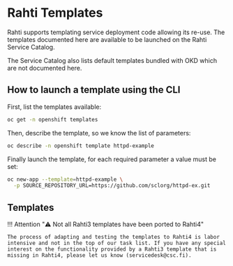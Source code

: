 
# Rahti Templates

Rahti supports templating service deployment code allowing its re-use. The
templates documented here are available to be launched on the Rahti Service
Catalog.

The Service Catalog also lists default templates bundled with OKD which are not
documented here.

## How to launch a template using the CLI

First, list the templates available:

```bash
oc get -n openshift templates
```

Then, describe the template, so we know the list of parameters:

```bash
oc describe -n openshift template httpd-example
```

Finally launch the template, for each required parameter a value must be set:

```bash
oc new-app --template=httpd-example \
  -p SOURCE_REPOSITORY_URL=https://github.com/sclorg/httpd-ex.git
```

## Templates

<style>
.admonition-title { background-color: rgba(255, 0, 0, 0.15) !important; }
.admonition { background-color: white !important; }
</style>
!!! Attention "⚠️ Not all Rahti3 templates have been ported to Rahti4"

    The process of adapting and testing the templates to Rahti4 is labor intensive and not in the top of our task list. If you have any special interest on the functionality provided by a Rahti3 template that is missing in Rahti4, please let us know (servicedesk@csc.fi).

